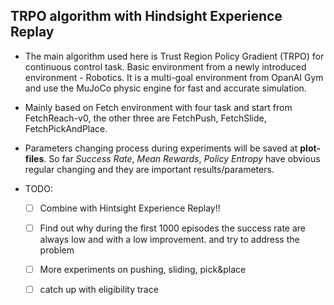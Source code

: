 ## TRPO algorithm with Hindsight Experience Replay

- The main algorithm used here is Trust Region Policy Gradient (TRPO) for continuous control task. Basic environment from a newly introduced environment - Robotics. It is a multi-goal environment from OpanAI Gym and use the MuJoCo physic engine for fast and accurate simulation. 
- Mainly based on Fetch environment with four task and start from FetchReach-v0, the other three are FetchPush, FetchSlide, FetchPickAndPlace. 
- Parameters changing process during experiments will be saved at **plot-files**. So far *Success Rate*, *Mean Rewards*, *Policy Entropy* have obvious regular changing and they are important results/parameters.


- TODO:
  - [ ] Combine with Hintsight Experience Replay!!
  - [ ] Find out why during the first 1000 episodes the success rate are always low and with a low improvement. and try to address the problem
  - [ ] More experiments on pushing, sliding, pick&place
  - [ ] catch up with eligibility trace





